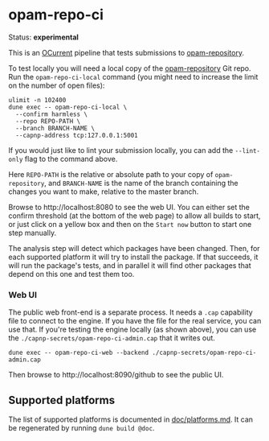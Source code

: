 # opam-repo-ci

Status: **experimental**

This is an [OCurrent][] pipeline that tests submissions to [opam-repository][].

To test locally you will need a local copy of the [opam-repository][] Git repo. Run the `opam-repo-ci-local` command (you might need to increase the limit on the number of open files):

```
ulimit -n 102400
dune exec -- opam-repo-ci-local \
  --confirm harmless \
  --repo REPO-PATH \
  --branch BRANCH-NAME \
  --capnp-address tcp:127.0.0.1:5001
```

If you would just like to lint your submission locally, you can add the `--lint-only` flag to the command above.

Here `REPO-PATH` is the relative or absolute path to your copy of `opam-repository`, and `BRANCH-NAME` is the name of the branch containing the changes you want to make, relative to the master branch.

Browse to http://localhost:8080 to see the web UI. You can either set the confirm threshold (at the bottom of the web page) to allow all builds to start, or just click on a yellow box and then on the `Start now` button to start one step manually.

The analysis step will detect which packages have been changed. Then, for each supported platform it will try to install the package. If that succeeds, it will run the package's tests, and in parallel it will find other packages that depend on this one and test them too.

### Web UI

The public web front-end is a separate process. It needs a `.cap` capability file to connect to the engine. If you have the file for the real service, you can use that. If you're testing the engine locally (as shown above), you can use the `./capnp-secrets/opam-repo-ci-admin.cap` that it writes out.

```
dune exec -- opam-repo-ci-web --backend ./capnp-secrets/opam-repo-ci-admin.cap
```

Then browse to http://localhost:8090/github to see the public UI.

## Supported platforms

The list of supported platforms is documented in [doc/platforms.md](doc/platforms.md). It can be regenerated by running `dune build @doc`.

[personal access token]: https://github.com/settings/tokens
[OCurrent]: https://github.com/ocurrent/ocurrent
[OCluster]: https://github.com/ocurrent/ocluster
[opam-repository]: https://github.com/ocaml/opam-repository
